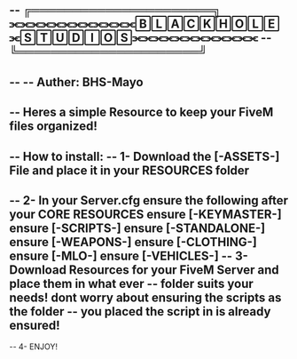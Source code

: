 --                            ╔══════════════════════╗
⫘⫘⫘⫘⫘⫘⫘⫘⫘⫘⫘⫘🄱🄻🄰🄲🄺🄷🄾🄻🄴⫘🅂🅃🅄🄳🄸🄾🅂⫘⫘⫘⫘⫘⫘⫘⫘⫘⫘⫘⫘
--                            ╚══════════════════════╝
--
--
--    Auther: BHS-Mayo
--
--    Heres a simple Resource to keep your FiveM files organized!
--
--    How to install:
--        1- Download the [-ASSETS-] File and place it in your RESOURCES folder
--
--        2- In your Server.cfg ensure the following after your CORE RESOURCES
ensure [-KEYMASTER-]
ensure [-SCRIPTS-]
ensure [-STANDALONE-]
ensure [-WEAPONS-]
ensure [-CLOTHING-]
ensure [-MLO-]
ensure [-VEHICLES-]
--        3- Download Resources for your FiveM Server and place them in what ever 
--        folder suits your needs! dont worry about ensuring the scripts as the folder
--        you placed the script in is already ensured!
--
--        4- ENJOY!